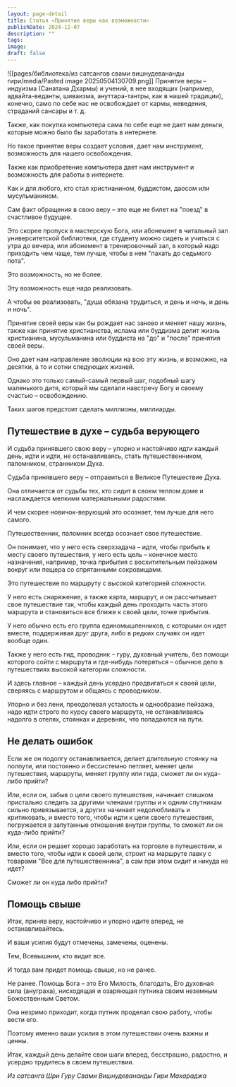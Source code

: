 ```yaml
---
layout: page-detail
title: Статья «Принятие веры как возможности»
publishDate: 2024-12-07
description: ""
tags: 
image: 
draft: false
---
```

![[pages/библиотека/из сатсангов свами вишнудевананды гири/media/Pasted image 20250504130709.png]]
 Принятие веры – индуизма (Санатана Дхармы) и учений, в нее входящих (например, адвайта-веданты, шиваизма, ануттара-тантры, как в нашей традиции), конечно, само по себе нас не освобождает от кармы, неведения, страданий сансары и т. д.

 Также, как покупка компьютера сама по себе еще не дает нам деньги, которые можно было бы заработать в интернете.

 Но такое принятие веры создает условия, дает нам инструмент, возможность для нашего освобождения.

 Также как приобретение компьютера дает нам инструмент и возможность для работы в интернете.

 Как и для любого, кто стал христианином, буддистом, даосом или мусульманином.

 Сам факт обращения в свою веру – это еще не билет на "поезд" в счастливое будущее.

 Это скорее пропуск в мастерскую Бога, или абонемент в читальный зал университетской библиотеки, где студенту можно сидеть и учиться с утра до вечера, или абонемент в тренировочный зал, в который надо приходить чем чаще, тем лучше, чтобы в нем "пахать до седьмого пота".

 Это возможность, но не более.

 Эту возможность еще надо реализовать.

 А чтобы ее реализовать, "душа обязана трудиться, и день и ночь, и день и ночь".

 Принятие своей веры как бы рождает нас заново и меняет нашу жизнь, также как принятие христианства, ислама или буддизма делит жизнь христианина, мусульманина или буддиста на "до" и "после" принятия своей веры.

 Оно дает нам направление эволюции на всю эту жизнь, и возможно, на десятки, а то и сотни следующих жизней.

 Однако это только самый-самый первый шаг, подобный шагу маленького дитя, который мы сделали навстречу Богу и своему счастью – освобождению.

 Таких шагов предстоит сделать миллионы, миллиарды.

## Путешествие в духе – судьба верующего 

  
 И судьба принявшего свою веру – упорно и настойчиво идти каждый день, идти и идти, не останавливаясь, стать путешественником, паломником, странником Духа.

 Судьба принявшего веру – отправиться в Великое Путешествие Духа.

 Она отличается от судьбы тех, кто сидит в своем теплом доме и наслаждается мелкими материальными радостями.

 И чем скорее новичок-верующий это осознает, тем лучше для него самого.

 Путешественник, паломник всегда осознает свое путешествие.

 Он понимает, что у него есть сверхзадача – идти, чтобы прибыть к месту своего путешествия, у него есть цель – конечное место назначения, например, точка прибытия с восхитительным пейзажем вокруг или пещера со спрятанными сокровищами.

 Это путешествие по маршруту с высокой категорией сложности.

 У него есть снаряжение, а также карта, маршрут, и он рассчитывает свое путешествие так, чтобы каждый день проходить часть этого маршрута и становиться все ближе к своей цели, точке прибытия.

 У него обычно есть его группа единомышленников, с которыми он идет вместе, поддерживая друг друга, либо в редких случаях он идет вообще один.

 Также у него есть гид, проводник – гуру, духовный учитель, без помощи которого сойти с маршрута и где-нибудь потеряться – обычное дело в путешествиях высокой категории сложности.

 И здесь главное – каждый день усердно продвигаться к своей цели, сверяясь с маршрутом и общаясь с проводником.

 Упорно и без лени, преодолевая усталость и однообразие пейзажа, надо идти строго по курсу своего маршрута, не останавливаясь надолго в отелях, стоянках и деревнях, что попадаются на пути.

## Не делать ошибок 

  
 Если же он подолгу останавливается, делает длительную стоянку на полпути, или постоянно и бессистемно петляет, меняет цели путешествия, маршруты, меняет группу или гида, сможет ли он куда-либо прийти?

 Или, если он, забыв о цели своего путешествия, начинает слишком пристально следить за другими членами группы и к одним спутникам сильно привязывается, а других начинает недолюбливать и критиковать, и вместо того, чтобы идти к цели своего путешествия, погружается в запутанные отношения внутри группы, то сможет ли он куда-либо прийти?

 Или, если он решает хорошо заработать на торговле в путешествии, и вместо того, чтобы идти к своей цели, строит на маршруте лавку с товарами "Все для путешественника", а сам при этом сидит и никуда не идет?

 Сможет ли он куда либо прийти?

## Помощь свыше 

  
 Итак, приняв веру, настойчиво и упорно идите вперед, не останавливайтесь.

 И ваши усилия будут отмечены, замечены, оценены.

 Тем, Всевышним, кто видит все.

 И тогда вам придет помощь свыше, но не ранее.

 Не ранее. Помощь Бога – это Его Милость, благодать, Его духовная сила (ануграха), нисходящая и озаряющая путника своим неземным Божественным Светом.

 Она незримо приходит, когда путник проделал свою работу, чтобы вести его.

 Поэтому именно ваши усилия в этом путешествии очень важны и ценны.

 Итак, каждый день делайте свои шаги вперед, бесстрашно, радостно, и усердно трудитесь в своем путешествии.

*Из сатсанга Шри Гуру Свами Вишнудевананды Гири Махараджа*

